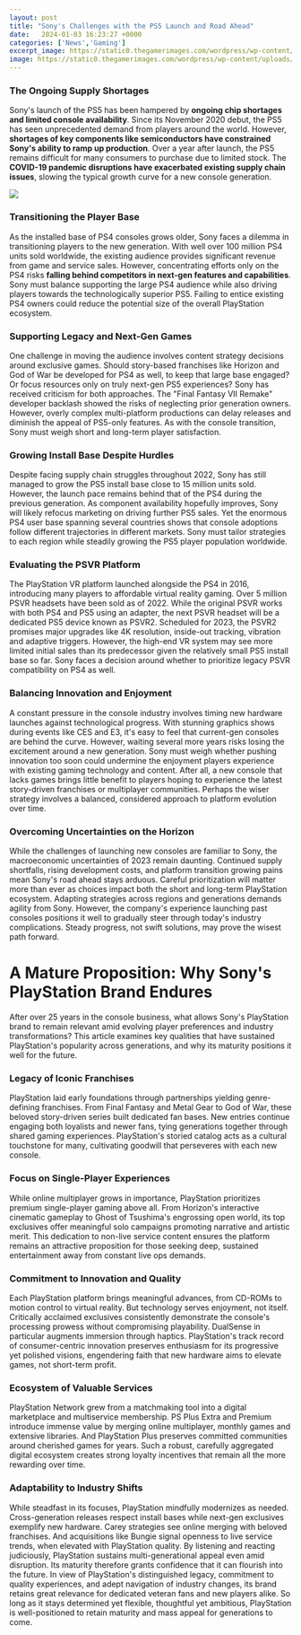 ```yaml
---
layout: post
title: "Sony's Challenges with the PS5 Launch and Road Ahead"
date:   2024-01-03 16:23:27 +0000
categories: ['News','Gaming']
excerpt_image: https://static0.thegamerimages.com/wordpress/wp-content/uploads/2020/10/PlayStation-App-1.jpg
image: https://static0.thegamerimages.com/wordpress/wp-content/uploads/2020/10/PlayStation-App-1.jpg
---
```


### The Ongoing Supply Shortages
Sony's launch of the PS5 has been hampered by **ongoing chip shortages and limited console availability**. Since its November 2020 debut, the PS5 has seen unprecedented demand from players around the world. However, **shortages of key components like semiconductors have constrained Sony's ability to ramp up production**. Over a year after launch, the PS5 remains difficult for many consumers to purchase due to limited stock. The **COVID-19 pandemic disruptions have exacerbated existing supply chain issues**, slowing the typical growth curve for a new console generation. 

![](https://static0.thegamerimages.com/wordpress/wp-content/uploads/2020/10/PlayStation-App-1.jpg)
### Transitioning the Player Base
As the installed base of PS4 consoles grows older, Sony faces a dilemma in transitioning players to the new generation. With well over 100 million PS4 units sold worldwide, the existing audience provides significant revenue from game and service sales. However, concentrating efforts only on the PS4 risks **falling behind competitors in next-gen features and capabilities**. Sony must balance supporting the large PS4 audience while also driving players towards the technologically superior PS5. Failing to entice existing PS4 owners could reduce the potential size of the overall PlayStation ecosystem.
### Supporting Legacy and Next-Gen Games  
One challenge in moving the audience involves content strategy decisions around exclusive games. Should story-based franchises like Horizon and God of War be developed for PS4 as well, to keep that large base engaged? Or focus resources only on truly next-gen PS5 experiences? Sony has received criticism for both approaches. The "Final Fantasy VII Remake" developer backlash showed the risks of neglecting prior generation owners. However, overly complex multi-platform productions can delay releases and diminish the appeal of PS5-only features. As with the console transition, Sony must weigh short and long-term player satisfaction.
### Growing Install Base Despite Hurdles
Despite facing supply chain struggles throughout 2022, Sony has still managed to grow the PS5 install base close to 15 million units sold. However, the launch pace remains behind that of the PS4 during the previous generation. As component availability hopefully improves, Sony will likely refocus marketing on driving further PS5 sales. Yet the enormous PS4 user base spanning several countries shows that console adoptions follow different trajectories in different markets. Sony must tailor strategies to each region while steadily growing the PS5 player population worldwide. 
### Evaluating the PSVR Platform
The PlayStation VR platform launched alongside the PS4 in 2016, introducing many players to affordable virtual reality gaming. Over 5 million PSVR headsets have been sold as of 2022. While the original PSVR works with both PS4 and PS5 using an adapter, the next PSVR headset will be a dedicated PS5 device known as PSVR2. Scheduled for 2023, the PSVR2 promises major upgrades like 4K resolution, inside-out tracking, vibration and adaptive triggers. However, the high-end VR system may see more limited initial sales than its predecessor given the relatively small PS5 install base so far. Sony faces a decision around whether to prioritize legacy PSVR compatibility on PS4 as well.
### Balancing Innovation and Enjoyment
A constant pressure in the console industry involves timing new hardware launches against technological progress. With stunning graphics shows during events like CES and E3, it's easy to feel that current-gen consoles are behind the curve. However, waiting several more years risks losing the excitement around a new generation. Sony must weigh whether pushing innovation too soon could undermine the enjoyment players experience with existing gaming technology and content. After all, a new console that lacks games brings little benefit to players hoping to experience the latest story-driven franchises or multiplayer communities. Perhaps the wiser strategy involves a balanced, considered approach to platform evolution over time. 
### Overcoming Uncertainties on the Horizon
While the challenges of launching new consoles are familiar to Sony, the macroeconomic uncertainties of 2023 remain daunting. Continued supply shortfalls, rising development costs, and platform transition growing pains mean Sony's road ahead stays arduous. Careful prioritization will matter more than ever as choices impact both the short and long-term PlayStation ecosystem. Adapting strategies across regions and generations demands agility from Sony. However, the company's experience launching past consoles positions it well to gradually steer through today's industry complications. Steady progress, not swift solutions, may prove the wisest path forward.
# A Mature Proposition: Why Sony's PlayStation Brand Endures
After over 25 years in the console business, what allows Sony's PlayStation brand to remain relevant amid evolving player preferences and industry transformations? This article examines key qualities that have sustained PlayStation's popularity across generations, and why its maturity positions it well for the future. 
### Legacy of Iconic Franchises  
PlayStation laid early foundations through partnerships yielding genre-defining franchises. From Final Fantasy and Metal Gear to God of War, these beloved story-driven series built dedicated fan bases. New entries continue engaging both loyalists and newer fans, tying generations together through shared gaming experiences. PlayStation's storied catalog acts as a cultural touchstone for many, cultivating goodwill that perseveres with each new console.
### Focus on Single-Player Experiences
While online multiplayer grows in importance, PlayStation prioritizes premium single-player gaming above all. From Horizon's interactive cinematic gameplay to Ghost of Tsushima's engrossing open world, its top exclusives offer meaningful solo campaigns promoting narrative and artistic merit. This dedication to non-live service content ensures the platform remains an attractive proposition for those seeking deep, sustained entertainment away from constant live ops demands. 
### Commitment to Innovation and Quality 
Each PlayStation platform brings meaningful advances, from CD-ROMs to motion control to virtual reality. But technology serves enjoyment, not itself. Critically acclaimed exclusives consistently demonstrate the console's processing prowess without compromising playability. DualSense in particular augments immersion through haptics. PlayStation's track record of consumer-centric innovation preserves enthusiasm for its progressive yet polished visions, engendering faith that new hardware aims to elevate games, not short-term profit.
### Ecosystem of Valuable Services  
PlayStation Network grew from a matchmaking tool into a digital marketplace and multiservice membership. PS Plus Extra and Premium introduce immense value by merging online multiplayer, monthly games and extensive libraries. And PlayStation Plus preserves committed communities around cherished games for years. Such a robust, carefully aggregated digital ecosystem creates strong loyalty incentives that remain all the more rewarding over time. 
### Adaptability to Industry Shifts
While steadfast in its focuses, PlayStation mindfully modernizes as needed. Cross-generation releases respect install bases while next-gen exclusives exemplify new hardware. Carey strategies see online merging with beloved franchises. And acquisitions like Bungie signal openness to live service trends, when elevated with PlayStation quality. By listening and reacting judiciously, PlayStation sustains multi-generational appeal even amid disruption. Its maturity therefore grants confidence that it can flourish into the future.
In view of PlayStation's distinguished legacy, commitment to quality experiences, and adept navigation of industry changes, its brand retains great relevance for dedicated veteran fans and new players alike. So long as it stays determined yet flexible, thoughtful yet ambitious, PlayStation is well-positioned to retain maturity and mass appeal for generations to come.
